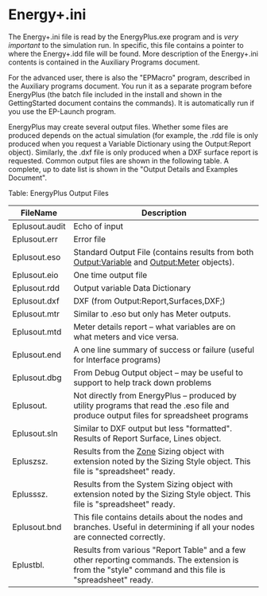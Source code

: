 # Energy+.ini

The Energy+.ini file is read by the EnergyPlus.exe program and is *very important* to the simulation run. In specific, this file contains a pointer to where the Energy+.idd file will be found. More description of the Energy+.ini contents is contained in the Auxiliary Programs document.

For the advanced user, there is also the "EPMacro" program, described in the Auxiliary programs document. You run it as a separate program before EnergyPlus (the batch file included in the install and shown in the GettingStarted document contains the commands). It is automatically run if you use the EP-Launch program.

EnergyPlus may create several output files. Whether some files are produced depends on the actual simulation (for example, the .rdd file is only produced when you request a Variable Dictionary using the Output:Report object). Similarly, the .dxf file is only produced when a DXF surface report is requested. Common output files are shown in the following table. A complete, up to date list is shown in the "Output Details and Examples Document".

Table: EnergyPlus Output Files

FileName|Description
--------|-----------
Eplusout.audit|Echo of input
Eplusout.err|Error file
Eplusout.eso|Standard Output File (contains results from both [Output:Variable](#outputvariable) and [Output:Meter](#outputmeter-and-outputmetermeterfileonly) objects).
Eplusout.eio|One time output file
Eplusout.rdd|Output variable Data Dictionary
Eplusout.dxf|DXF (from Output:Report,Surfaces,DXF;)
Eplusout.mtr|Similar to .eso but only has Meter outputs.
Eplusout.mtd|Meter details report – what variables are on what meters and vice versa.
Eplusout.end|A one line summary of success or failure (useful for Interface programs)
Eplusout.dbg|From Debug Output object – may be useful to support to help track down problems
Eplusout.<ext>|Not directly from EnergyPlus – produced by utility programs that read the .eso file and produce output files for spreadsheet programs
Eplusout.sln|Similar to DXF output but less "formatted". Results of Report Surface, Lines object.
Epluszsz.<ext>|Results from the [Zone](#zone) Sizing object with extension noted by the Sizing Style object. This file is "spreadsheet" ready.
Eplusssz.<ext>|Results from the System Sizing object with extension noted by the Sizing Style object. This file is "spreadsheet" ready.
Eplusout.bnd|This file contains details about the nodes and branches. Useful in determining if all your nodes are connected correctly.
Eplustbl.<ext>|Results from various "Report Table" and a few other reporting commands. The extension is from the "style" command and this file is "spreadsheet" ready.